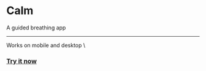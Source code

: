 # Calm 
A guided breathing app

---------------

Works on mobile and desktop \
### [Try it now](https://lb123658.github.io/calm)
